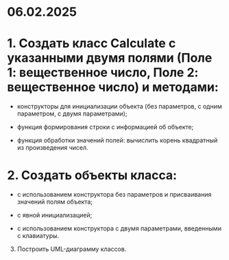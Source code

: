 # 06.02.2025
# 1. Создать класс Calculate с указанными двумя полями (Поле 1: вещественное число, Поле 2: вещественное число) и методами:

- конструкторы для инициализации объекта (без параметров, с одним параметром, с двумя параметрами);

- функция формирования строки с информацией об объекте;

- функция обработки значений полей: вычислить корень квадратный из произведения чисел.

# 2. Создать объекты класса:

- с использованием конструктора без параметров и присваивания значений полям объекта;

- с явной инициализацией;

- с использованием конструктора с двумя параметрами, введенными с клавиатуры.

3. Построить UML-диаграмму классов.

